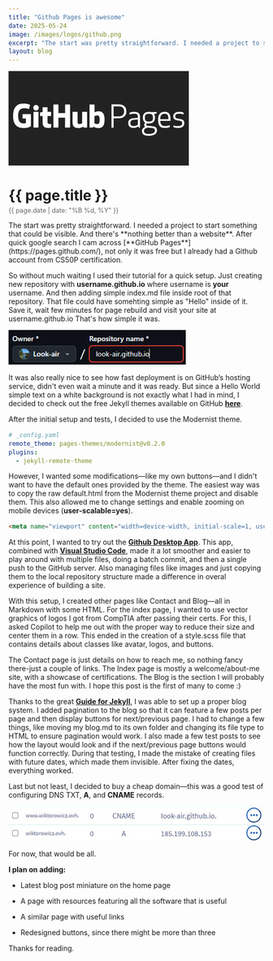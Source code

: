 ```yaml
---
title: "Github Pages is awesome"
date: 2025-05-24
image: /images/logos/github.png
excerpt: "The start was pretty straightforward. I needed a project to start something that can be visible. And there's nothing better than a website."
layout: blog
---
```

<img src="/images/blog/github_pages/website.jpg" alt="Image description" class="responsive-image">
<h1 style="margin-bottom: 5px;">{{ page.title }}</h1>
<p style="font-size: 0.9em; color: #666; margin-top: 0;">{{ page.date | date: "%B %d, %Y" }}</p>
The start was pretty straightforward. I needed a project to start something that could be visible. And there's **nothing better than a website**. After quick google search I cam across [**GitHub Pages**](https://pages.github.com/), not only it was free but I already had a Github account from CS50P certification. 

So without much waiting I used their tutorial for a quick setup. Just creating new repository with **username.github.io** where username is **your** username. And then adding simple index.md file inside root of that repository. That file could have somehting simple as "Hello" inside of it. Save it, wait few minutes for page rebuild and visit your site at username.github.io That's how simple it was. 

<img src="/images/blog/github_pages/repo_name.png" alt="Image description" class="responsive-image">

It was also really nice to see how fast deployment is on GitHub’s hosting service, didn't even wait a minute and it was ready. But since a Hello World simple text on a white background is not exactly what I had in mind, I decided to check out the free Jekyll themes available on GitHub [**here**](https://pages.github.com/themes/).

After the initial setup and tests, I decided to use the Modernist theme.
```yaml
# _config.yaml
remote_theme: pages-themes/modernist@v0.2.0
plugins:
  - jekyll-remote-theme
```

However, I wanted some modifications—like my own buttons—and I didn't want to have the default ones provided by the theme. The easiest way was to copy the raw default.html from the Modernist theme project and disable them. This also allowed me to change settings and enable zooming on mobile devices (**user-scalable=yes**).
```html
<meta name="viewport" content="width=device-width, initial-scale=1, user-scalable=yes">
```

At this point, I wanted to try out the [**Github Desktop App**](https://github.com/apps/desktop). This app, combined with [**Visual Studio Code**](https://code.visualstudio.com/), made it a lot smoother and easier to play around with multiple files, doing a batch commit, and then a single push to the GitHub server. Also managing files like images and just copying them to the local repository structure made a difference in overal experience of building a site.

With this setup, I created other pages like Contact and Blog—all in Markdown with some HTML. For the index page, I wanted to use vector graphics of logos I got from CompTIA after passing their certs. For this, I asked Copilot to help me out with the proper way to reduce their size and center them in a row. This ended in the creation of a style.scss file that contains details about classes like avatar, logos, and buttons.

The Contact page is just details on how to reach me, so nothing fancy there-just a couple of links. The Index page is mostly a welcome/about-me site, with a showcase of certifications. The Blog is the section I will probably have the most fun with. I hope this post is the first of many to come :)

Thanks to the great [**Guide for Jekyll**](https://jekyllrb.com), I was able to set up a proper blog system. I added pagination to the blog so that it can feature a few posts per page and then display buttons for next/previous page. I had to change a few things, like moving my blog.md to its own folder and changing its file type to HTML to ensure pagination would work. I also made a few test posts to see how the layout would look and if the next/previous page buttons would function correctly. During that testing, I made the mistake of creating files with future dates, which made them invisible. After fixing the dates, everything worked.

Last but not least, I decided to buy a cheap domain—this was a good test of configuring DNS TXT, **A**, and **CNAME** records.

<img src="/images/blog/github_pages/CNAME.png" alt="Image description" class="responsive-image">

For now, that would be all.

**I plan on adding:**

* Latest blog post miniature on the home page

* A page with resources featuring all the software that is useful

* A similar page with useful links

* Redesigned buttons, since there might be more than three

Thanks for reading.